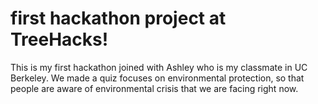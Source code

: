 # first hackathon project at TreeHacks!

This is my first hackathon joined with Ashley who is my classmate in UC Berkeley. We made a quiz focuses on environmental protection, so that people are aware of environmental crisis that we are facing right now.

